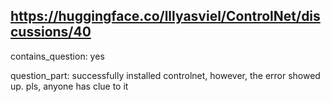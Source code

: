 ## https://huggingface.co/lllyasviel/ControlNet/discussions/40

contains_question: yes

question_part: successfully installed controlnet, however, the error showed up. pls, anyone has clue to it